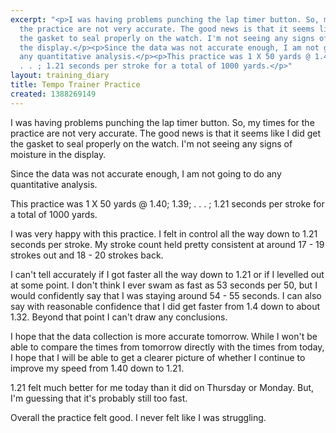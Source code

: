 ```yaml
---
excerpt: "<p>I was having problems punching the lap timer button. So, my times for
  the practice are not very accurate. The good news is that it seems like I did get
  the gasket to seal properly on the watch. I'm not seeing any signs of moisture in
  the display.</p><p>Since the data was not accurate enough, I am not going to do
  any quantitative analysis.</p><p>This practice was 1 X 50 yards @ 1.40; 1.39; .
  . . ; 1.21 seconds per stroke for a total of 1000 yards.</p>"
layout: training_diary
title: Tempo Trainer Practice
created: 1388269149
---
```

<p>I was having problems punching the lap timer button. So, my times for the practice are not very accurate. The good news is that it seems like I did get the gasket to seal properly on the watch. I'm not seeing any signs of moisture in the display.</p><p>Since the data was not accurate enough, I am not going to do any quantitative analysis.</p><p>This practice was 1 X 50 yards @ 1.40; 1.39; . . . ; 1.21 seconds per stroke for a total of 1000 yards.</p><p>I was very happy with this practice. I felt in control all the way down to 1.21 seconds per stroke. My stroke count held pretty consistent at around 17 - 19 strokes out and 18 - 20 strokes back.</p><p>I can't tell accurately if I got faster all the way down to 1.21 or if I levelled out at some point. I don't think I ever swam as fast as 53 seconds per 50, but I would confidently say that I was staying around 54 - 55 seconds. I can also say with reasonable confidence that I did get faster from 1.4 down to about 1.32. Beyond that point I can't draw any conclusions.</p><p>I hope that the data collection is more accurate tomorrow. While I won't be able to compare the times from tomorrow directly with the times from today, I hope that I will be able to get a clearer picture of whether I continue to improve my speed from 1.40 down to 1.21.</p><p>1.21 felt much better for me today than it did on Thursday or Monday. But, I'm guessing that it's probably still too fast.</p><p>Overall the practice felt good. I never felt like I was struggling.</p>
